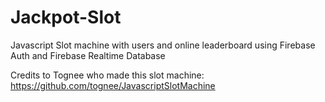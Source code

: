 # Jackpot-Slot
Javascript Slot machine with users and online leaderboard using Firebase Auth and Firebase Realtime Database

Credits to Tognee who made this slot machine: https://github.com/tognee/JavascriptSlotMachine
